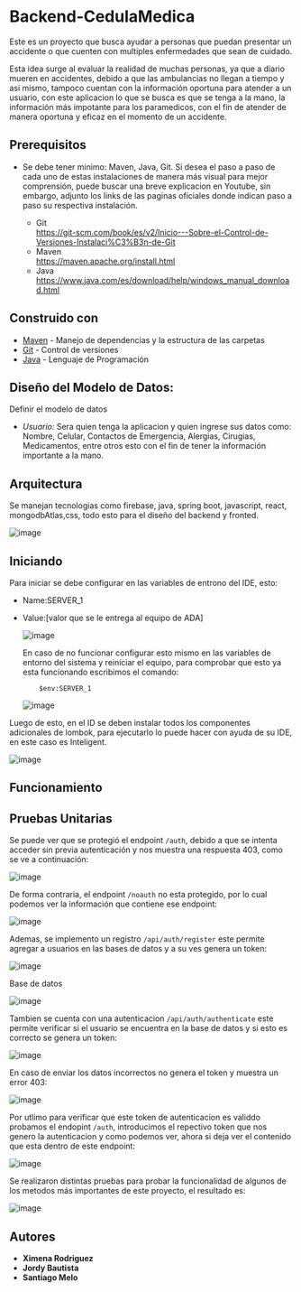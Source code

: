 # Backend-CedulaMedica

Este es un proyecto que busca ayudar a personas que puedan presentar un accidente o que cuenten con multiples enfermedades que sean de cuidado.

Esta idea surge al evaluar la realidad de muchas personas, ya que a diario mueren en accidentes, debido a que las ambulancias no llegan a tiempo y asi mismo, tampoco cuentan con la información oportuna para atender a un usuario, con este aplicacion lo que se busca es que se tenga a la mano, la información más impotante para los paramedicos, con el fin de atender de manera oportuna y eficaz en el momento de un accidente.

## Prerequisitos

* Se debe tener minimo: Maven, Java, Git. Si desea el paso a paso de cada uno de estas instalaciones de manera más visual para mejor comprensión, puede buscar una breve explicacion en Youtube, sin embargo, adjunto los links de las paginas oficiales donde indican paso a paso su respectiva instalación.

    - Git <br>
      <https://git-scm.com/book/es/v2/Inicio---Sobre-el-Control-de-Versiones-Instalaci%C3%B3n-de-Git>
    - Maven <br>
      <https://maven.apache.org/install.html>
    - Java <br>
      <https://www.java.com/es/download/help/windows_manual_download.html>


## Construido con

* [Maven](https://maven.apache.org/) - Manejo de dependencias y la estructura de las carpetas
* [Git](https://git-scm.com/) - Control de versiones
* [Java](https://www.java.com/en/download/help/whatis_java.html) - Lenguaje de Programación

## Diseño del Modelo de Datos:

Definir el modelo de datos
  
- *Usuario:* Sera quien tenga la aplicacion y quien ingrese sus datos como: Nombre, Celular, Contactos de Emergencia, Alergias, Cirugias, Medicamentos, entre otros esto con el fin de tener la información importante a la mano.

## Arquitectura 

Se manejan tecnologias como firebase, java, spring boot, javascript, react, mongodbAtlas,css, todo esto para el diseño del backend y fronted. 

![image](https://github.com/XimenaRodriguez20/cedulamedica/assets/123812926/0e0d2184-e80e-454c-86a9-aefe388717c6)


## Iniciando  
  
  Para iniciar se debe configurar en las variables de entrono del IDE, esto:

* Name:SERVER_1
* Value:[valor que se le entrega al equipo de ADA]

  ![image](https://github.com/JordyBautista10/Backend-CedulaMedica/assets/123812926/bba3acfc-f4de-486b-8dab-17b3f35f06a8)

  En caso de no funcionar configurar esto mismo en las variables de entorno del sistema y reiniciar el equipo, para comprobar que esto ya esta funcionando escribimos el comando:

  ~~~
      $env:SERVER_1
  ~~~

  ![image](https://github.com/JordyBautista10/Backend-CedulaMedica/assets/123812926/e37610bb-7d6e-4c25-a852-4fa4ca9e9c01)

Luego de esto, en el ID se deben instalar todos los componentes adicionales de lombok, para ejecutarlo lo puede hacer con ayuda de su IDE, en este caso es Inteligent.

![image](https://github.com/XimenaRodriguez20/cedulamedica/assets/123812926/6a991d65-f041-40fa-ad9a-a8abe5107ba5)


## Funcionamiento


## Pruebas Unitarias

Se puede ver que se protegió el endpoint `/auth`, debido a que se intenta acceder sin previa autenticación y nos muestra una respuesta 403, como se ve a continuación:

![image](https://github.com/JordyBautista10/Backend-CedulaMedica/assets/123812926/d070e76b-f515-419b-bf26-97d599791252)

De forma contraria, el endpoint `/noauth` no esta protegido, por lo cual podemos ver la información que contiene ese endpoint:

![image](https://github.com/JordyBautista10/Backend-CedulaMedica/assets/123812926/44e4b427-2c1d-4da8-95a2-a7c78f6b9507)

Ademas, se implemento un registro `/api/auth/register` este permite agregar a usuarios en las bases de datos y a su ves genera un token:

![image](https://github.com/XimenaRodriguez20/cedulamedica/assets/123812926/5feaa90c-023d-42ce-a51b-643b30bcf118)

Base de datos

![image](https://github.com/XimenaRodriguez20/cedulamedica/assets/123812926/a8710793-5e89-4630-907d-24b6491d1717)

Tambien se cuenta con una autenticacion `/api/auth/authenticate` este permite verificar si el usuario se encuentra en la base de datos y si esto es correcto se genera un token:

![image](https://github.com/XimenaRodriguez20/cedulamedica/assets/123812926/3d43145d-0e82-4091-8971-72d8b9bd3959)

En caso de enviar los datos incorrectos no genera el token y muestra un error 403:

![image](https://github.com/XimenaRodriguez20/cedulamedica/assets/123812926/7a304f8a-846a-4ec6-9c80-f57b78360fc3)

Por utlimo para verificar que este token de autenticacion es validdo probamos el endopint `/auth`, introducimos el repectivo token que nos genero la autenticacion y como podemos ver, ahora si deja ver el contenido que esta dentro de este endpoint:

![image](https://github.com/XimenaRodriguez20/cedulamedica/assets/123812926/bab5e1c2-be1e-4451-abb1-afc79fe99110)

Se realizaron distintas pruebas para probar la funcionalidad de algunos de los metodos más importantes de este proyecto, el resultado es:

![image](https://github.com/JordyBautista10/Backend-CedulaMedica/assets/123812926/dd913167-c589-4f0a-a490-6bf8a4b2f204)

## Autores

* **Ximena Rodriguez**
* **Jordy Bautista**
* **Santiago Melo** 


